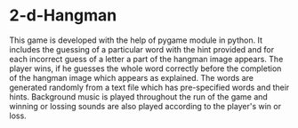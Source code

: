 # 2-d-Hangman

This game is developed with the help of pygame module in python.
It includes the guessing of a particular word with the hint provided and for each incorrect guess of a letter a part of the hangman image appears.
The player wins, if he guesses the whole word correctly before the completion of the hangman image which appears as explained.
The words are generated randomly from a text file which has pre-specified words and their hints.
Background music is played throughout the run of the game and winning or lossing sounds are also played according to the player's win or loss.
